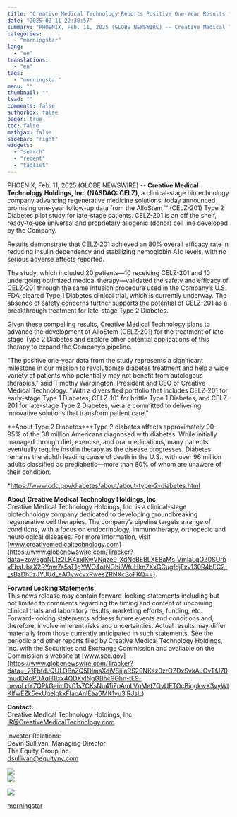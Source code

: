 ```yaml
---
title: "Creative Medical Technology Reports Positive One-Year Results for AlloStem™ Type 2 Diabetes Program"
date: "2025-02-11 22:30:57"
summary: "PHOENIX, Feb. 11, 2025 (GLOBE NEWSWIRE) -- Creative Medical Technology Holdings, Inc. (NASDAQ: CELZ), a clinical-stage biotechnology company advancing regenerative medicine solutions, today announced promising one-year follow-up data from the AlloStem ™ (CELZ-201) Type 2 Diabetes pilot study for late-stage patients. CELZ-201 is an off the shelf, ready-to-use universal and..."
categories:
  - "morningstar"
lang:
  - "en"
translations:
  - "en"
tags:
  - "morningstar"
menu: ""
thumbnail: ""
lead: ""
comments: false
authorbox: false
pager: true
toc: false
mathjax: false
sidebar: "right"
widgets:
  - "search"
  - "recent"
  - "taglist"
---
```


PHOENIX, Feb. 11, 2025 (GLOBE NEWSWIRE) -- **Creative Medical Technology Holdings, Inc. (NASDAQ: CELZ)**, a clinical-stage biotechnology company advancing regenerative medicine solutions, today announced promising one-year follow-up data from the AlloStem ™ (CELZ-201) Type 2 Diabetes pilot study for late-stage patients. CELZ-201 is an off the shelf, ready-to-use universal and proprietary allogenic (donor) cell line developed by the Company.

Results demonstrate that CELZ-201 achieved an 80% overall efficacy rate in reducing insulin dependency and stabilizing hemoglobin A1c levels, with no serious adverse effects reported.

The study, which included 20 patients—10 receiving CELZ-201 and 10 undergoing optimized medical therapy—validated the safety and efficacy of CELZ-201 through the same infusion procedure used in the Company’s U.S. FDA-cleared Type 1 Diabetes clinical trial, which is currently underway. The absence of safety concerns further supports the potential of CELZ-201 as a breakthrough treatment for late-stage Type 2 Diabetes.

Given these compelling results, Creative Medical Technology plans to advance the development of AlloStem (CELZ-201) for the treatment of late-stage Type 2 Diabetes and explore other potential applications of this therapy to expand the Company’s pipeline.

"The positive one-year data from the study represents a significant milestone in our mission to revolutionize diabetes treatment and help a wide variety of patients who potentially may not benefit from autologous therapies," said Timothy Warbington, President and CEO of Creative Medical Technology. "With a diversified portfolio that includes CELZ-201 for early-stage Type 1 Diabetes, CELZ-101 for brittle Type 1 Diabetes, and CELZ-201 for late-stage Type 2 Diabetes, we are committed to delivering innovative solutions that transform patient care."

**About Type 2 Diabetes\***Type 2 diabetes affects approximately 90-95% of the 38 million Americans diagnosed with diabetes. While initially managed through diet, exercise, and oral medications, many patients eventually require insulin therapy as the disease progresses. Diabetes remains the eighth leading cause of death in the U.S., with over 96 million adults classified as prediabetic—more than 80% of whom are unaware of their condition.

\*https://www.cdc.gov/diabetes/about/about-type-2-diabetes.html

**About Creative Medical Technology Holdings, Inc.**  
Creative Medical Technology Holdings, Inc. is a clinical-stage biotechnology company dedicated to developing groundbreaking regenerative cell therapies. The company’s pipeline targets a range of conditions, with a focus on endocrinology, immunotherapy, orthopedic and neurological diseases. For more information, visit [www.creativemedicaltechnology.com](https://www.globenewswire.com/Tracker?data=zow5gaNL1z2LK4xxIKwVNqze9_XdNeBEBLXE8aMs_VmIaLqOZ0SUrbxFbsUhzX2RYqw7a5sT1gYWO4otNObiIWfuHkn7XxGCugfdjFzv130R4bFC2-_sBzDh5zJYJUd_eAOywcvxRwesZRNXcSoFKQ==).

**Forward Looking Statements**  
This news release may contain forward-looking statements including but not limited to comments regarding the timing and content of upcoming clinical trials and laboratory results, marketing efforts, funding, etc. Forward-looking statements address future events and conditions and, therefore, involve inherent risks and uncertainties. Actual results may differ materially from those currently anticipated in such statements. See the periodic and other reports filed by Creative Medical Technology Holdings, Inc. with the Securities and Exchange Commission and available on the Commission's website at [www.sec.gov](https://www.globenewswire.com/Tracker?data=_21EbtdJQULOBnZQ5DlmsXdjVSjijaRS29NKsz0zrOZDxSvkAJOvTfJ70mudD4oPDAqH1Ixx4QDXyINgGBhc9Ghn-tE9-oevoLdYZQPkGeimDy01s7CKsNu41iZpAmLVpMet7QyUFTOcBiggkwX3vyWtKlfwEZk5exUgelgkxFIaoAnlEaa6MK1yu3jRJsl_).

**Contact:**  
Creative Medical Technology Holdings, Inc.  
[IR@CreativeMedicalTechnology.com](https://www.globenewswire.com/Tracker?data=OXCAdlRxErAjjE8GfHFhVVrX1vLb5aBJuhWO1XLtNczG_x8_BggPUEvc8oZuhX-YtL88DPdsqrke0n74JaRllUbz5vrtUpsu2VckK82m5nZ9A5Wh8Ae21LXrKR0o9fsc)

Investor Relations:  
Devin Sullivan, Managing Director  
The Equity Group Inc.  
[dsullivan@equityny.com](https://www.globenewswire.com/Tracker?data=vTC53g3deoSx8ZeMmI4U60NEZT7kYIUsPAdZwh9E_M0nIcatVGSSYjdweut5cZLkT1laDc7b0ySge6k3iCBOJp5rwgIRvyIt0wpvY9hdzj0=)

 ![](https://www.globenewswire.com/newsroom/ti?nf=OTM1NjE4NiM2NzQ0Nzc1IzIwOTYxNzQ=)   
 ![](https://ml.globenewswire.com/media/MTkxMmMyYzgtMGRlOC00YjY3LWFkOTAtMWE0OTdiZDA1NDdiLTExMDc3NDU=/tiny/Creative-Medical-Technology-Ho.png)

 [![](https://ml.globenewswire.com/media/3637f1b5-adfe-4a2c-8fbe-c3cd34cdd7b1/small/celz-logo-2024-png.png)](https://www.globenewswire.com/NewsRoom/AttachmentNg/3637f1b5-adfe-4a2c-8fbe-c3cd34cdd7b1)

[morningstar](https://www.morningstar.com/news/globe-newswire/9356186/creative-medical-technology-reports-positive-one-year-results-for-allostem-type-2-diabetes-program)
